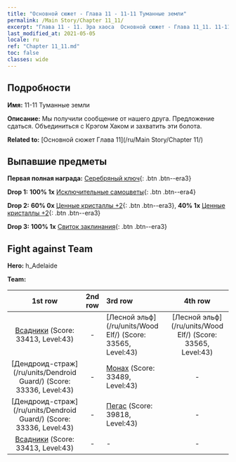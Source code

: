 ```yaml
---
title: "Основной сюжет - Глава 11 - 11-11 Туманные земли"
permalink: /Main Story/Chapter 11_11/
excerpt: "Глава 11 - 11. Эра хаоса  Основной сюжет - Глава 11_11. 11-11 Туманные земли"
last_modified_at: 2021-05-05
locale: ru
ref: "Chapter 11_11.md"
toc: false
classes: wide
---
```


## Подробности

 **Имя:** 11-11 Туманные земли

 **Описание:** Мы получили сообщение от нашего друга. Предложение сдаться. Объединиться с Крэгом Хаком и захватить эти болота.

 **Related to:** [Основной сюжет Глава 11](/ru/Main Story/Chapter 11/)

## Выпавшие предметы

 **Первая полная награда:** [Серебряный ключ](/ItemsRU/con_693/){: .btn .btn--era3}

 **Drop 1:** **100% 1x** [Исключительные самоцветы](/ItemsRU/mat_37/){: .btn .btn--era4}

 **Drop 2:** **60% 0x** [Ценные кристаллы +2](/ItemsRU/mat_31/){: .btn .btn--era3}, **40% 1x** [Ценные кристаллы +2](/ItemsRU/mat_31/){: .btn .btn--era3}

 **Drop 3:** **100% 1x** [Свиток заклинания](/ItemsRU/con_694/){: .btn .btn--era3}


## Fight against Team
 **Hero:** h_Adelaide

 **Team:**


  | 1st row | 2nd row | 3rd row | 4th row |
  |:----:|:----:|:----|:----:|
  | [Всадники](/ru/units/Cavalier/) (Score: 33413, Level:43)  | - | [Лесной эльф](/ru/units/Wood Elf/) (Score: 33565, Level:43)  | [Лесной эльф](/ru/units/Wood Elf/) (Score: 33565, Level:43)  |
  | [Дендроид-страж](/ru/units/Dendroid Guard/) (Score: 33336, Level:43)  | - | [Монах](/ru/units/Monk/) (Score: 33489, Level:43)  | - |
  | [Дендроид-страж](/ru/units/Dendroid Guard/) (Score: 33336, Level:43)  | - | [Пегас](/ru/units/Pegasus/) (Score: 39818, Level:43)  | - |
  | [Всадники](/ru/units/Cavalier/) (Score: 33413, Level:43)  | - | - | - |


